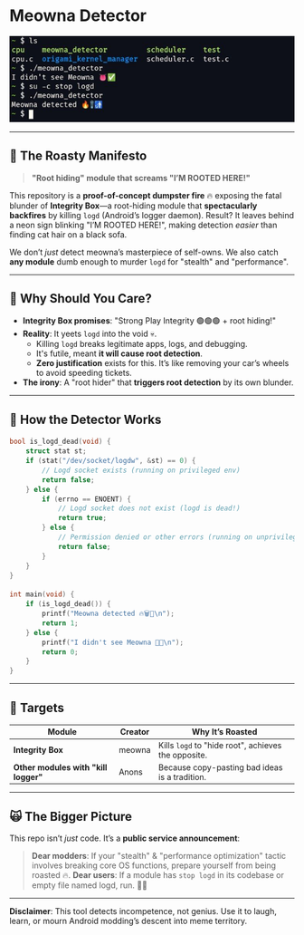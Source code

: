 # Meowna Detector
![Meowna Fuckup 👅](IMG_20250529_092401_423.jpg)

---

## 📜 **The Roasty Manifesto**  
> **"Root hiding" module that screams "I’M ROOTED HERE!"**

This repository is a **proof-of-concept dumpster fire** 🔥 exposing the fatal blunder of **Integrity Box**—a root-hiding module that **spectacularly backfires** by killing `logd` (Android’s logger daemon). Result? It leaves behind a neon sign blinking "I’M ROOTED HERE!", making detection *easier* than finding cat hair on a black sofa.

We don’t *just* detect meowna’s masterpiece of self-owns. We also catch **any module** dumb enough to murder `logd` for "stealth" and "performance".

---

## 🤔 **Why Should You Care?**  
- **Integrity Box promises**: "Strong Play Integrity 🟢🟢🟢 + root hiding!"
- **Reality**: It yeets `logd` into the void 💀.  
  - Killing `logd` breaks legitimate apps, logs, and debugging.
  - It's futile, meant **it will cause root detection**.
  - **Zero justification** exists for this. It’s like removing your car’s wheels to avoid speeding tickets.
- **The irony**: A "root hider" that **triggers root detection** by its own blunder.

---

## 🔧 **How the Detector Works**

```C
bool is_logd_dead(void) {
    struct stat st;
    if (stat("/dev/socket/logdw", &st) == 0) {
        // Logd socket exists (running on privileged env)
        return false;
    } else {
        if (errno == ENOENT) {
            // Logd socket does not exist (logd is dead!)
            return true;
        } else {
            // Permission denied or other errors (running on unprivileged env)
            return false;
        }
    }
}

int main(void) {
    if (is_logd_dead()) {
        printf("Meowna detected 🔥🗑️🚮\n");
        return 1;
    } else {
        printf("I didn't see Meowna 👅✅\n");
        return 0;
    }
}
```

---

## 🎯 **Targets**
| Module          | Creator | Why It’s Roasted                     |
|-----------------|---------|-------------------------------------------|
| **Integrity Box** | meowna  | Kills `logd` to "hide root", achieves the opposite. |
| **Other modules with "kill logger"** | Anons   | Because copy-pasting bad ideas is a tradition. |

---

## 🙀 **The Bigger Picture**
This repo isn’t *just* code. It’s a **public service announcement**:
> **Dear modders**: If your "stealth" & "performance optimization" tactic involves breaking core OS functions, prepare yourself from being roasted 🔥.
> **Dear users**: If a module has `stop logd` in its codebase or empty file named logd, run. 🏃💨

--- 

**Disclaimer**: This tool detects incompetence, not genius. Use it to laugh, learn, or mourn Android modding’s descent into meme territory.
